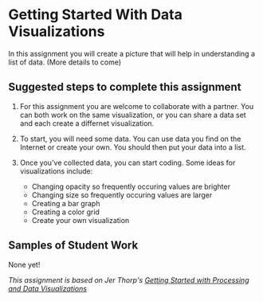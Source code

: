 # Getting Started With Data Visualizations
In this assignment you will create a picture that will help in understanding a list of data. (More details to come)

Suggested steps to complete this assignment
-------------------------------------------
1. For this assignment you are welcome to collaborate with a partner. You can both work on the same visualization, or you can share a data set and each create a differnet visualization.   

1. To start, you will need some data. You can use data you find on the Internet or create your own. You should then put your data into a list.

2. Once you've collected data, you can start coding. Some ideas for visualizations include:
   - Changing opacity so frequently occuring values are brighter 
   - Changing size so frequently occuring values are larger
   - Creating a bar graph
   - Creating a color grid
   - Create your own visualization

Samples of Student Work
-----------------------
None yet!

*This assignment is based on Jer Thorp's [Getting Started with Processing and Data Visualizations](http://blog.blprnt.com/blog/blprnt/your-random-numbers-getting-started-with-processing-and-data-visualization)*
